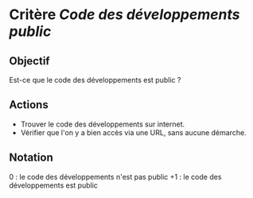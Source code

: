 # Critère *Code des développements public*

## Objectif
Est-ce que le code des développements est public ? 

## Actions
- Trouver le code des développements sur internet. 
- Vérifier que l'on y a bien accès via une URL, sans aucune démarche. 

## Notation
0 : le code des développements n'est pas public
+1 : le code des développements est public
